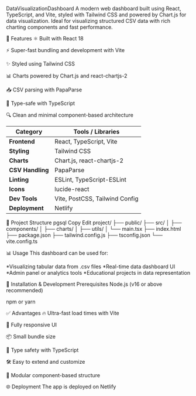 DataVisualizationDashboard
A modern web dashboard built using React, TypeScript, and Vite, styled with Tailwind CSS and powered by Chart.js for data visualization. Ideal for visualizing structured CSV data with rich charting components and fast performance.

🚀 Features
⚛️ Built with React 18

⚡ Super-fast bundling and development with Vite

✨ Styled using Tailwind CSS

📊 Charts powered by Chart.js and react-chartjs-2

📥 CSV parsing with PapaParse

🧩 Type-safe with TypeScript

🔍 Clean and minimal component-based architecture

| **Category**     | **Tools / Libraries**          |
| ---------------- | ------------------------------ |
| **Frontend**     | React, TypeScript, Vite        |
| **Styling**      | Tailwind CSS                   |
| **Charts**       | Chart.js, react-chartjs-2      |
| **CSV Handling** | PapaParse                      |
| **Linting**      | ESLint, TypeScript-ESLint      |
| **Icons**        | lucide-react                   |
| **Dev Tools**    | Vite, PostCSS, Tailwind Config |
| **Deployment**   | Netlify                        |


📂 Project Structure
pgsql
Copy
Edit
project/
├── public/
├── src/
│   ├── components/
│   ├── charts/
│   ├── utils/
│   └── main.tsx
├── index.html
├── package.json
├── tailwind.config.js
├── tsconfig.json
└── vite.config.ts


📊 Usage
This dashboard can be used for:

*Visualizing tabular data from .csv files
*Real-time data dashboard UI
*Admin panel or analytics tools
*Educational projects in data representation

🔧 Installation & Development
Prerequisites
Node.js (v16 or above recommended)

npm or yarn

✅ Advantages
🔥 Ultra-fast load times with Vite

📱 Fully responsive UI

📦 Small bundle size

🧠 Type safety with TypeScript

🛠 Easy to extend and customize

🧩 Modular component-based structure

🌐 Deployment
The app is deployed on Netlify
